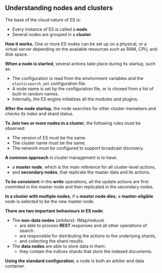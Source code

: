 ## Understanding nodes and clusters
The base of the cloud nature of ES is:
- Every instance of ES is called a **node**. 
- Several nodes are grouped in a **cluster**.

**How it works.** One or more ES nodes can be set up on a physical, or a virtual server depending on the available
 resources such as RAM, CPU, and disk space.

**When a node is started**, several actions take place during its startup, such as:
- The configuration is read from the environment variables and the `elasticsearch.yml` configuration file.
- A node name is set by the configuration file, or is chosed from a list of built-in random names.
- Internally, the ES engine initializes all the modules and plugins.

**After the node startup**, the node searches for other cluster memebers and checks its index and shard status.

**To Join two or more nodes in a cluster**, the following rules must be observed:
- The version of ES must be the same.
- The cluster name must be the same.
- The network must be configured to support broadcast discovery.

**A common approach** in cluster management is to have:
- a **master node**, which is the main reference for all cluster-level actions,
- and **secondary nodes**, that replicate the master data and its actions.

**To be consistent** in the **write** operations, all the update actions are first commited in the master node and
 then replicated in the secondary nodes.
 
**In a cluster with multiple nodes**, if a **master node dies**, a **master-eligible** node is selected to be the new
 master node.
 
 **There are two important behaviours in ES node**:
 - The **non-data nodes** (_arbiters_): (Map/reduce)
    * are able to process **REST** responses and all other operations of search.
    * are responsible for distributing the actions to the underlying shards,
    * and collecting the shard results.
 - The **data nodes** are able to store data in them:
    * they contain the indices shards that store the indexed documents.
    
 **Using the standard configuration**, a node is both an arbiter and data container.
